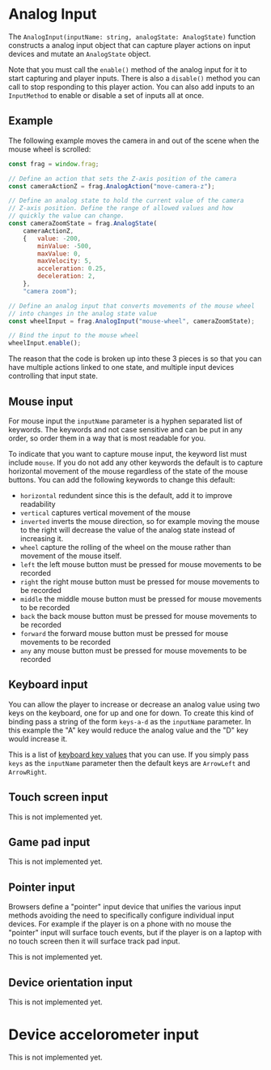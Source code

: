 # Analog Input

The `AnalogInput(inputName: string, analogState: AnalogState)` function constructs 
a analog input object that can capture player actions on input devices and mutate
an `AnalogState` object.

Note that you must call the `enable()` method of the analog input for it to start
capturing and player inputs. There is also a `disable()` method you can call to
stop responding to this player action. You can also add inputs to an `InputMethod`
to enable or disable a set of inputs all at once.

## Example

The following example moves the camera in and out of the scene when the mouse 
wheel is scrolled:

```javascript
const frag = window.frag;

// Define an action that sets the Z-axis position of the camera
const cameraActionZ = frag.AnalogAction("move-camera-z");

// Define an analog state to hold the current value of the camera
// Z-axis position. Define the range of allowed values and how
// quickly the value can change.
const cameraZoomState = frag.AnalogState(
    cameraActionZ, 
    {   value: -200,
        minValue: -500,
        maxValue: 0,
        maxVelocity: 5,
        acceleration: 0.25,
        deceleration: 2,
    },
    "camera zoom");

// Define an analog input that converts movements of the mouse wheel
// into changes in the analog state value
const wheelInput = frag.AnalogInput("mouse-wheel", cameraZoomState);

// Bind the input to the mouse wheel
wheelInput.enable();
```

The reason that the code is broken up into these 3 pieces is so that
you can have multiple actions linked to one state, and multiple input
devices controlling that input state.

## Mouse input

For mouse input the `inputName` parameter is a hyphen separated list of keywords.
The keywords and not case sensitive and can be put in any order, so order 
them in a way that is most readable for you.

To indicate that you want to capture mouse input, the keyword list must include
`mouse`. If you do not add any other keywords the default is to capture horizontal
movement of the mouse regardless of the state of the mouse buttons. You can add
the following keywords to change this default:
* `horizontal` redundent since this is the default, add it to improve readability
* `vertical` captures vertical movement of the mouse
* `inverted` inverts the mouse direction, so for example moving the mouse to the 
  right will decrease the value of the analog state instead of increasing it.
* `wheel` capture the rolling of the wheel on the mouse rather than movement of the
  mouse itself.
* `left` the left mouse button must be pressed for mouse movements to be recorded
* `right` the right mouse button must be pressed for mouse movements to be recorded
* `middle` the middle mouse button must be pressed for mouse movements to be recorded
* `back` the back mouse button must be pressed for mouse movements to be recorded
* `forward` the forward mouse button must be pressed for mouse movements to be recorded
* `any` any mouse button must be pressed for mouse movements to be recorded

## Keyboard input

You can allow the player to increase or decrease an analog value using two keys on
the keyboard, one for up and one for down. To create this kind of binding pass a
string of the form `keys-a-d` as the `inputName` parameter. In this example the "A"
key would reduce the analog value and the "D" key would increase it.

This is a list of
[keyboard key values](https://developer.mozilla.org/en-US/docs/Web/API/KeyboardEvent/key/Key_Values) 
that you can use. If you simply pass `keys` as the `inputName` parameter then the default
keys are `ArrowLeft` and `ArrowRight`.

## Touch screen input
This is not implemented yet.

## Game pad input
This is not implemented yet.

## Pointer input
Browsers define a "pointer" input device that unifies the various input methods avoiding the
need to specifically configure individual input devices. For example if the player is on a phone
with no mouse the "pointer" input will surface touch events, but if the player is on a laptop
with no touch screen then it will surface track pad input.

This is not implemented yet.

## Device orientation input
This is not implemented yet.

# Device accelorometer input
This is not implemented yet.

